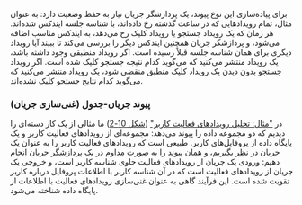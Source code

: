 برای پیاده‌سازی این نوع پیوند، یک پردازشگر جریان نیاز به حفظ وضعیت دارد: به عنوان مثال، تمام رویدادهایی که در ساعت گذشته رخ داده‌اند، با شناسه جلسه ایندکس شده‌اند. هر زمان که یک رویداد جستجو یا رویداد کلیک رخ می‌دهد، به ایندکس مناسب اضافه می‌شود، و پردازشگر جریان همچنین ایندکس دیگر را بررسی می‌کند تا ببیند آیا رویداد دیگری برای همان شناسه جلسه قبلاً رسیده است. اگر رویداد منطبقی وجود داشته باشد، یک رویداد منتشر می‌کنید که می‌گوید کدام نتیجه جستجو کلیک شده است. اگر رویداد جستجو بدون دیدن یک رویداد کلیک منطبق منقضی شود، یک رویداد منتشر می‌کنید که می‌گوید کدام نتایج جستجو کلیک نشده‌اند.

### پیوند جریان-جدول (غنی‌سازی جریان)

در ["مثال: تحلیل رویدادهای فعالیت کاربر"](ch10.html#sec_batch_join_example) ([شکل 10-2](ch10.html#fig_batch_join_example)) ما مثالی از یک کار دسته‌ای را دیدیم که دو مجموعه داده را پیوند می‌دهد: مجموعه‌ای از رویدادهای فعالیت کاربر و یک پایگاه داده از پروفایل‌های کاربر. طبیعی است که رویدادهای فعالیت کاربر را به عنوان یک جریان در نظر بگیریم، و همان پیوند را به صورت مداوم در یک پردازشگر جریان انجام دهیم: ورودی یک جریان از رویدادهای فعالیت حاوی شناسه کاربر است، و خروجی یک جریان از رویدادهای فعالیت است که در آن شناسه کاربر با اطلاعات پروفایل درباره کاربر تقویت شده است. این فرآیند گاهی به عنوان غنی‌سازی رویدادهای فعالیت با اطلاعات از پایگاه داده شناخته می‌شود.